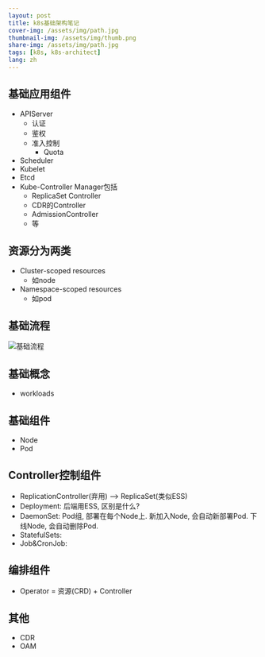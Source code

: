 ```yaml
---
layout: post
title: k8s基础架构笔记
cover-img: /assets/img/path.jpg
thumbnail-img: /assets/img/thumb.png
share-img: /assets/img/path.jpg
tags: [k8s, k8s-architect]
lang: zh
---
```


## 基础应用组件

* APIServer
  * 认证
  * 鉴权
  * 准入控制
    * Quota
* Scheduler
* Kubelet
* Etcd
* Kube-Controller Manager包括
  * ReplicaSet Controller
  * CDR的Controller
  * AdmissionController 
  * 等


## 资源分为两类
* Cluster-scoped resources
    * 如node
* Namespace-scoped resources
    * 如pod


## 基础流程

![基础流程](https://hugo-picture.oss-cn-beijing.aliyuncs.com/what-happens-when-k8s.svg)



## 基础概念

* workloads



## 基础组件

* Node
* Pod 

## Controller控制组件

* ReplicationController(弃用) --> ReplicaSet(类似ESS)
* Deployment: 后端用ESS, 区别是什么? 
* DaemonSet: Pod组, 部署在每个Node上. 新加入Node, 会自动新部署Pod. 下线Node, 会自动删除Pod.
* StatefulSets: 
* Job&CronJob: 

## 编排组件

* Operator = 资源(CRD) + Controller



## 其他

* CDR
* OAM






